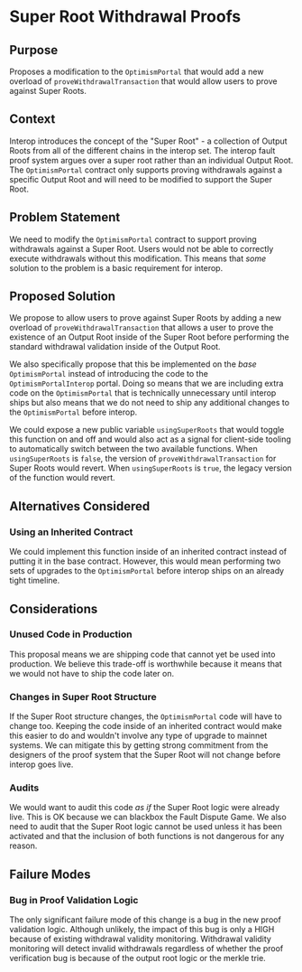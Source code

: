 # Super Root Withdrawal Proofs

## Purpose

Proposes a modification to the `OptimismPortal` that would add a new overload of
`proveWithdrawalTransaction` that would allow users to prove against Super Roots.

## Context

Interop introduces the concept of the "Super Root" - a collection of Output Roots from all of the
different chains in the interop set. The interop fault proof system argues over a super root rather
than an individual Output Root. The `OptimismPortal` contract only supports proving withdrawals
against a specific Output Root and will need to be modified to support the Super Root.

## Problem Statement

We need to modify the `OptimismPortal` contract to support proving withdrawals against a Super
Root. Users would not be able to correctly execute withdrawals without this modification. This
means that *some* solution to the problem is a basic requirement for interop.

## Proposed Solution

We propose to allow users to prove against Super Roots by adding a new overload of
`proveWithdrawalTransaction` that allows a user to prove the existence of an Output Root inside of
the Super Root before performing the standard withdrawal validation inside of the Output Root.

We also specifically propose that this be implemented on the *base* `OptimismPortal` instead of
introducing the code to the `OptimismPortalInterop` portal. Doing so means that we are including
extra code on the `OptimismPortal` that is technically unnecessary until interop ships but also
means that we do not need to ship any additional changes to the `OptimismPortal` before interop.

We could expose a new public variable `usingSuperRoots` that would toggle this function on and off
and would also act as a signal for client-side tooling to automatically switch between the two
available functions. When `usingSuperRoots` is `false`, the version of `proveWithdrawalTransaction`
for Super Roots would revert. When `usingSuperRoots` is `true`, the legacy version of the function
would revert.

## Alternatives Considered

### Using an Inherited Contract

We could implement this function inside of an inherited contract instead of putting it in the base
contract. However, this would mean performing two sets of upgrades to the `OptimismPortal` before
interop ships on an already tight timeline.

## Considerations

### Unused Code in Production

This proposal means we are shipping code that cannot yet be used into production. We believe this
trade-off is worthwhile because it means that we would not have to ship the code later on.

### Changes in Super Root Structure

If the Super Root structure changes, the `OptimismPortal` code will have to change too. Keeping the
code inside of an inherited contract would make this easier to do and wouldn't involve any type of
upgrade to mainnet systems. We can mitigate this by getting strong commitment from the designers of
the proof system that the Super Root will not change before interop goes live.

### Audits

We would want to audit this code *as if* the Super Root logic were already live. This is OK because
we can blackbox the Fault Dispute Game. We also need to audit that the Super Root logic cannot be
used unless it has been activated and that the inclusion of both functions is not dangerous for any
reason.

## Failure Modes

### Bug in Proof Validation Logic

The only significant failure mode of this change is a bug in the new proof validation logic.
Although unlikely, the impact of this bug is only a HIGH because of existing withdrawal validity
monitoring. Withdrawal validity monitoring will detect invalid withdrawals regardless of whether
the proof verification bug is because of the output root logic or the merkle trie.
